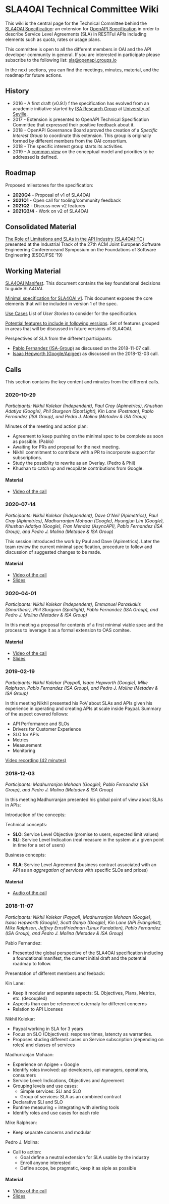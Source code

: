 # SLA4OAI Technical Committee Wiki

This wiki is the central page for the Technical Committee behind the [SLA4OAI Specification](https://github.com/isa-group/SLA4OAI-Specification): an extension for [OpenAPI Specification](https://github.com/OAI/OpenAPI-Specification) in order to describe Service Level Agreements (SLA) in RESTFul APIs including elements such as quota, rates or usage plans.

This committee is open to all the different members in OAI and the API developer community in general. If you are interested in participate please subscribe to the following list: [sla@openapi.groups.io](https://openapi.groups.io/g/sla)

In the next sections, you can find the meetings, minutes, material, and the roadmap for future actions. 

## History

 - 2016 - A first draft (v0.9.1) f the specification has evolved from an academic initiative started by [ISA Research Group](http://www.isa.us.es) at [University of Seville](http://www.us.es).
 - 2017 - Extension is presented to OpenAPI Technical Specification Committee that expressed their positive feedback about it. 
 - 2018 - OpenAPI Governance Board aproved the creation of a *Specific Interest Group* to coordinate this extension. This group is originally formed by different members from the OAI consortium.
 - 2018 - The specific interest group starts its activities.
 - 2019 - A [common view](docs/2019_ESEC_FSE_IndustryTrack_The_role_of_SLAs_in_the_API_industry.pdf) on the conceptual model and priorities to be addressed is defined.
 
## Roadmap

Proposed milestones for the specification:
 - **2020Q4** - Proposal of v1 of SLA4OAI
 - **2021Q1** - Open call for tooling/community feedback
 - **2021Q2** - Discuss new v2 features
 - **2021Q3/4** - Work on v2 of SLA4OAI

## Consolidated Material

[The Role of Limitations and SLAs in the API Industry (SLA4OAI-TC)](docs/2019_ESEC_FSE_IndustryTrack_The_role_of_SLAs_in_the_API_industry.pdf) presented at the Industrial Track of the 27th ACM Joint European Software Engineering Conferenceand Symposium on the Foundations of Software Engineering (ESEC/FSE ’19)

## Working Material
[SLA4OAI Manifest](./Manifest.md). This document contains the key foundational decisions to guide SLA4OAI.

[Minimal specification for SLA4OAI v1](FirstMinimalSpecification.md). This document exposes the core elements that will be included in version 1 of the spec.

[Use Cases](UseCases.md) List of *User Stories* to consider for the specification.

[Potential features to include in following versions](PotentialFeatures.md). Set of features grouped in areas that will be discussed in future versions of SLA4OAI.

Perspectives of SLA from the different participants: 
- [Pablo Fernandez (ISA-Group)](https://drive.google.com/open?id=1sBjd8FR4zVqF5wYBzvnWrpncCmO2AJv1) as discussed on the 2018-11-07 call.
- [Isaac Hepworth (Google/Apigee)](docs/API%20Service%20Levels%20and%20OpenAPI.pdf) as discussed on the 2018-12-03 call.

## Calls
This section contains the key content and minutes from the different calls.

### 2020-10-29

*Participants: Nikhil Kolekar (Independent), Paul Cray (Apimetrics), Khushan Adatiya (Google), Phil Sturgeon (SpotLight), Kin Lane (Postman), Pablo Fernandez (ISA Group), and Pedro J. Molina (Metadev & ISA Group)*

Minutes of the meeting and action plan:
- Agreement to keep pushing on the minimal spec to be complete as soon as possible. (Pablo)
- Awaiting for PRs and proposal for the next meeting.
- Nikhil commitment to contribute with a PR to incorporate support for subscriptions.
- Study the possibilty to rewrite as an Overlay. (Pedro & Phil)
- Khushan to catch up and recopilate contributions from Google.

#### Material

 - [Video of the call](https://drive.google.com/file/d/1d4moGcT1PrP29pWU4yKenmIutXPhuK2f/view?usp=sharing)

### 2020-07-14
*Participants:  Nikhil Kolekar (Independent), 	Dave O'Neil (Apimetrics), Paul Cray (Apimetrics), Madhurranjan Mohaan (Google), Hyungjun Lim  (Google), Khushan Adatiya (Google), Fran Mendez (AsyncAPI), Pablo Fernandez (ISA Group), and Pedro J. Molina (Metadev & ISA Group)*

This session introduced the work by Paul and Dave (Apimetrics). Later the team review the current minimal specification, procedure to follow and discussion of suggested changes to be made.

#### Material
 - [Video of the call](https://drive.google.com/file/d/1asNfdVA9_bzzWEor3VlytQXngX1L9idF/view?usp=sharing)
 - [Slides](https://docs.google.com/presentation/d/1m0Bl_htl4UAo52DPEMGzlpkBrfwuy0LRxLNaOOpa1CQ/edit?usp=sharing)


### 2020-04-01
*Participants:  Nikhil Kolekar (Independent), Emmanuel Paraskakis (Smartbear), Phil Sturgeon (Spotlight), Pablo Fernandez (ISA Group), and Pedro J. Molina (Metadev & ISA Group)*

In this meeting a proposal for contents of a first minimal viable spec and the process to leverage it as a formal extension to OAS comitee.

#### Material
 - [Video of the call](https://drive.google.com/file/d/1IYhH1UlGa5z6uHI70VF_QpBEqYLqazOS/view?usp=sharing)
 - [Slides](https://drive.google.com/open?id=1tAkegexohOlW6-Sn-Q3q12kkg_5pPvsF06qeB7bIlns)


### 2019-02-19
*Participants:  Nikhil Kolekar (Paypal), Isaac Hepworth (Google), Mike Ralphson, Pablo Fernandez (ISA Group), and Pedro J. Molina (Metadev & ISA Group)*

In this meeting Nikhil presented his PoV about SLAs and APIs given his experience in operating and creating APIs at scale inside Paypal. Summary of the aspect covered follows:

- API Performance and SLOs
- Drivers for Customer Experience
- SLO for APIs
- Metrics
- Measurement
- Monitoring

[Video recording (42 minutes)](https://drive.google.com/open?id=1DR6z103Q1YU589euhz1BCcd8YXCWD5k1)


### 2018-12-03
*Participants: Madhurranjan Mohaan (Google), Pablo Fernandez (ISA Group), and Pedro J. Molina (Metadev & ISA Group)*

In this meeting Madhurranjan presented his global point of view about SLAs in APIs:

Introduction of the concepts:

Technical concepts:
- **SLO**: Service Level Objective (promise to users, expected limit values)
- **SLI**: Service Level Indication (real measure in the system at a given point in time for a set of users)

Business concepts:
- **SLA**: Service Level Agreement (business contract associated with an API as an *aggregation of services* with specific SLOs and prices)

#### Material
 - [Audio of the call](https://drive.google.com/open?id=17zDfDFmZw8IF_JhWtW7L2qWUofPEkguI)
 
### 2018-11-07
*Participants: Nikhil Kolekar (Paypal), Madhurranjan Mohaan (Google), Isaac Hepworth (Google), Scott Ganyo (Google), Kin Lane (API Evangelist), Mike Ralphson, Jeffrey ErnstFriedman (Linux Fundation), Pablo Fernandez (ISA Group), and Pedro J. Molina (Metadev & ISA Group)*

Pablo Fernandez:
- Presented the global perspective of the SLA4OAI specification including a foundational manifest, the current initial draft and the potential roadmap to follow. 

Presentation of different members and feeback:

Kin Lane: 
- Keep it modular and separate aspects: SL Objectives, Plans, Metrics, etc. (decoupled)
- Aspects than can be referenced externaly for different concerns
- Relation to API Licenses

Nikhil Kolekar:
- Paypal working in SLA for 3 years
- Focus on SLO (Objectives): response times, latencty as warranties.
- Proposes studing different cases on Service subscription (depending on roles) and classes of services

Madhurranjan Mohaan: 
- Experience on Apigee + Google
- Identify roles involved: api developers, api managers, operations, consumers
- Service Level: Indications, Objectives and Agreement
- Grouping levels and use cases:
    - Simple services: SLI and SLO
    - Group of services: SLA as an combined contract
- Declarative SLI and SLO
- Runtime measuring + integrating with alerting tools
- Identify roles and use cases for each role

Mike Ralphson:
- Keep separate concerns and modular

Pedro J. Molina:
- Call to action:
    - Goal define a neutral extension for SLA usable by the industry
    - Enroll anyone interested
    - Define scope, be pragmatic, keep it as siple as possible


#### Material
 - [Video of the call](https://drive.google.com/open?id=1R7TNYZQruRXmaIJuREls9lRslapptNFY)
 - [Slides](https://drive.google.com/open?id=1sBjd8FR4zVqF5wYBzvnWrpncCmO2AJv1)



